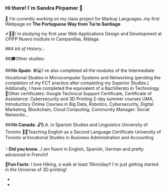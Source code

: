 ### Hi there! I´m Sandra Pirpamer 👋
🔭 I’m currently working on my class project for Markup Languages..my first Webpage on **The Portuguese Way from Tui to Santiago** 

<!--
**spir611/spir611** is a ✨ _special_ ✨ repository because its `README.md` (this file) appears on your GitHub profile. -->

✔👩‍🎓I´m studying my first year Web Applications Design and Development at CPIFP Nuevo Institute in Campanillas, Málaga.

##*A bit of History...*


##🎓Other studies:

###**In Spain**:
🛠💻I´ve also completed all the modules of the Intermediate Vocational Studies in Microcomputer Systems and Networking (pending the completion of my FCT practice after completing my Superior Studies.) Addionally, I have completed the equivalent of a Bachillerato in Technology.
📜Other certificates: Google Technical Support Certificate, Certificate of Assistance: Cybersecurity and 3D Printing 2-day summer courses UMA, Introductory Online Courses in Big Data, Robotics, Cybersecurity, Digital Marketing, Blockchain, Cloud Computing, Community Manager: Social Networks...

###**In Canada**:
🔓B.A. in Spanish Studies and Linguistics University of Toronto
👩‍🏫Teaching English as a Second Language Certificate University of Toronto
📊Vocational Studies in Business Administration and Accounting 



✨**Did you know**...I am fluent in English, Spanish, German and pretty advanced in French!!

🎉**Fun Facts**:  I love Hiking, a walk at least 15km/day!! I´m just getting started in the Universe of 3D printing! 


- 
  
- 
